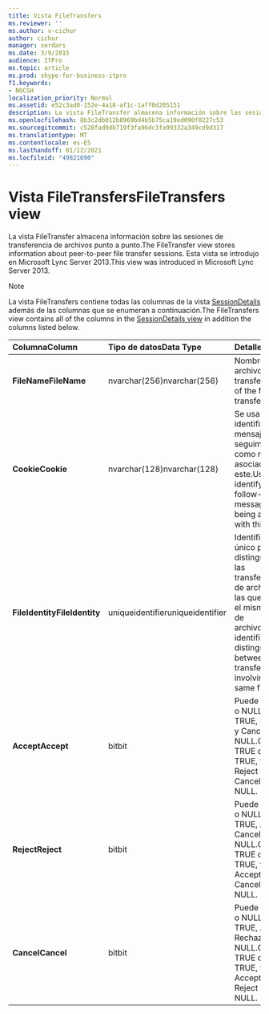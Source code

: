```yaml
---
title: Vista FileTransfers
ms.reviewer: ''
ms.author: v-cichur
author: cichur
manager: serdars
ms.date: 3/9/2015
audience: ITPro
ms.topic: article
ms.prod: skype-for-business-itpro
f1.keywords:
- NOCSH
localization_priority: Normal
ms.assetid: e52c3ad0-152e-4a18-af1c-1aff0d205151
description: La vista FileTransfer almacena información sobre las sesiones de transferencia de archivos punto a punto. Esta vista se introdujo en Microsoft Lync Server 2013.
ms.openlocfilehash: 8b3c2db012b8969bd4b5b75ca19ed090f8227c53
ms.sourcegitcommit: c528fad9db719f3fa96dc3fa99332a349cd9d317
ms.translationtype: MT
ms.contentlocale: es-ES
ms.lasthandoff: 01/12/2021
ms.locfileid: "49821690"
---
```

# <a name="filetransfers-view"></a><span data-ttu-id="29ba8-104">Vista FileTransfers</span><span class="sxs-lookup"><span data-stu-id="29ba8-104">FileTransfers view</span></span>
 
<span data-ttu-id="29ba8-105">La vista FileTransfer almacena información sobre las sesiones de transferencia de archivos punto a punto.</span><span class="sxs-lookup"><span data-stu-id="29ba8-105">The FileTransfer view stores information about peer-to-peer file transfer sessions.</span></span> <span data-ttu-id="29ba8-106">Esta vista se introdujo en Microsoft Lync Server 2013.</span><span class="sxs-lookup"><span data-stu-id="29ba8-106">This view was introduced in Microsoft Lync Server 2013.</span></span>
  
> [!NOTE]
> <span data-ttu-id="29ba8-107">La vista FileTransfers contiene todas las columnas de la vista [SessionDetails](sessiondetails-0.md) además de las columnas que se enumeran a continuación.</span><span class="sxs-lookup"><span data-stu-id="29ba8-107">The FileTransfers view contains all of the columns in the [SessionDetails view](sessiondetails-0.md) in addition the columns listed below.</span></span>
  
|<span data-ttu-id="29ba8-108">**Columna**</span><span class="sxs-lookup"><span data-stu-id="29ba8-108">**Column**</span></span>|<span data-ttu-id="29ba8-109">**Tipo de datos**</span><span class="sxs-lookup"><span data-stu-id="29ba8-109">**Data Type**</span></span>|<span data-ttu-id="29ba8-110">**Detalles**</span><span class="sxs-lookup"><span data-stu-id="29ba8-110">**Details**</span></span>|
|:-----|:-----|:-----|
|<span data-ttu-id="29ba8-111">**FileName**</span><span class="sxs-lookup"><span data-stu-id="29ba8-111">**FileName**</span></span> <br/> |<span data-ttu-id="29ba8-112">nvarchar(256)</span><span class="sxs-lookup"><span data-stu-id="29ba8-112">nvarchar(256)</span></span>  <br/> |<span data-ttu-id="29ba8-113">Nombre del archivo transferido.</span><span class="sxs-lookup"><span data-stu-id="29ba8-113">Name of the file transferred.</span></span>  <br/> |
|<span data-ttu-id="29ba8-114">**Cookie**</span><span class="sxs-lookup"><span data-stu-id="29ba8-114">**Cookie**</span></span> <br/> |<span data-ttu-id="29ba8-115">nvarchar(128)</span><span class="sxs-lookup"><span data-stu-id="29ba8-115">nvarchar(128)</span></span>  <br/> |<span data-ttu-id="29ba8-116">Se usa para identificar cada mensaje de seguimiento como mensaje asociado a este.</span><span class="sxs-lookup"><span data-stu-id="29ba8-116">Used to identify every follow-up message as being associated with this one.</span></span>  <br/> |
|<span data-ttu-id="29ba8-117">**FileIdentity**</span><span class="sxs-lookup"><span data-stu-id="29ba8-117">**FileIdentity**</span></span> <br/> |<span data-ttu-id="29ba8-118">uniqueidentifier</span><span class="sxs-lookup"><span data-stu-id="29ba8-118">uniqueidentifier</span></span>  <br/> |<span data-ttu-id="29ba8-119">Identificador único para distinguir entre las transferencias de archivos en las que participa el mismo nombre de archivo.</span><span class="sxs-lookup"><span data-stu-id="29ba8-119">Unique identifier to distinguish between file transfers involving the same file name.</span></span>  <br/> |
|<span data-ttu-id="29ba8-120">**Accept**</span><span class="sxs-lookup"><span data-stu-id="29ba8-120">**Accept**</span></span> <br/> |<span data-ttu-id="29ba8-121">bit</span><span class="sxs-lookup"><span data-stu-id="29ba8-121">bit</span></span>  <br/> |<span data-ttu-id="29ba8-p103">Puede ser TRUE o NULL. Si es TRUE, Rechazar y Cancelar serán NULL.</span><span class="sxs-lookup"><span data-stu-id="29ba8-p103">Can be TRUE or NULL. If TRUE, then Reject and Cancel will be NULL.</span></span>  <br/> |
|<span data-ttu-id="29ba8-124">**Reject**</span><span class="sxs-lookup"><span data-stu-id="29ba8-124">**Reject**</span></span> <br/> |<span data-ttu-id="29ba8-125">bit</span><span class="sxs-lookup"><span data-stu-id="29ba8-125">bit</span></span>  <br/> |<span data-ttu-id="29ba8-p104">Puede ser TRUE o NULL. Si es TRUE, Aceptar y Cancelar serán NULL.</span><span class="sxs-lookup"><span data-stu-id="29ba8-p104">Can be TRUE or NULL. If TRUE, then Accept and Cancel will be NULL.</span></span>  <br/> |
|<span data-ttu-id="29ba8-128">**Cancel**</span><span class="sxs-lookup"><span data-stu-id="29ba8-128">**Cancel**</span></span> <br/> |<span data-ttu-id="29ba8-129">bit</span><span class="sxs-lookup"><span data-stu-id="29ba8-129">bit</span></span>  <br/> |<span data-ttu-id="29ba8-p105">Puede ser TRUE o NULL. Si es TRUE, Aceptar y Rechazar serán NULL.</span><span class="sxs-lookup"><span data-stu-id="29ba8-p105">Can be TRUE or NULL. If TRUE, then Accept and Reject will be NULL.</span></span>  <br/> |
   

